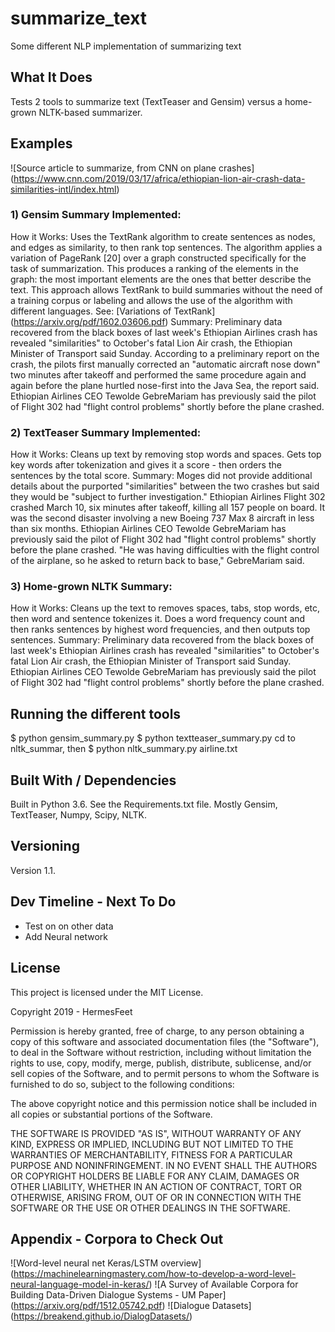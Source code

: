 # summarize_text
Some different NLP implementation of summarizing text

## What It Does
Tests 2 tools to summarize text (TextTeaser and Gensim) versus a home-grown NLTK-based summarizer.

## Examples
![Source article to summarize, from CNN on plane crashes] (https://www.cnn.com/2019/03/17/africa/ethiopian-lion-air-crash-data-similarities-intl/index.html)

### 1) Gensim Summary Implemented:
How it Works: Uses the TextRank algorithm to create sentences as nodes, and edges as similarity, to then rank top sentences.  The algorithm applies a variation of PageRank [20] over a graph constructed
specifically for the task of summarization. This produces a ranking of the elements in the graph: the most important elements are the ones that better
describe the text. This approach allows TextRank to build summaries without the need of a training corpus or labeling and allows the use of the algorithm
with different languages.  See:  [Variations of TextRank] (https://arxiv.org/pdf/1602.03606.pdf)
Summary:  Preliminary data recovered from the black boxes of last week's Ethiopian Airlines crash has revealed "similarities" to October's fatal Lion Air crash, the Ethiopian Minister of Transport said Sunday.
According to a preliminary report on the crash, the pilots first manually corrected an "automatic aircraft nose down" two minutes after takeoff and performed the same procedure again and again before the plane hurtled nose-first into the Java Sea, the report said.
Ethiopian Airlines CEO Tewolde GebreMariam has previously said the pilot of Flight 302 had "flight control problems" shortly before the plane crashed.

### 2) TextTeaser Summary Implemented:
How it Works: Cleans up text by removing stop words and spaces.  Gets top key words after tokenization and gives it a score - then orders the sentences by the total score.
Summary:  Moges did not provide additional details about the purported "similarities" between the two crashes but said they would be "subject to further investigation."
Ethiopian Airlines Flight 302 crashed March 10, six minutes after takeoff, killing all 157 people on board.
It was the second disaster involving a new Boeing 737 Max 8 aircraft in less than six months.
Ethiopian Airlines CEO Tewolde GebreMariam has previously said the pilot of Flight 302 had "flight control problems" shortly before the plane crashed.
"He was having difficulties with the flight control of the airplane, so he asked to return back to base," GebreMariam said.

### 3) Home-grown NLTK Summary:
How it Works:  Cleans up the text to removes spaces, tabs, stop words, etc, then word and sentence tokenizes it.  Does a word frequency count and then ranks sentences by highest word frequencies, and then outputs top sentences.
Summary:  Preliminary data recovered from the black boxes of last week's Ethiopian Airlines crash has revealed "similarities" to October's fatal Lion Air crash, the Ethiopian Minister of Transport said Sunday. Ethiopian Airlines CEO Tewolde GebreMariam has previously said the pilot of Flight 302 had "flight control problems" shortly before the plane crashed.

## Running the different tools
$ python gensim_summary.py
$ python textteaser_summary.py
cd to nltk_summar, then $ python nltk_summary.py airline.txt

## Built With / Dependencies
Built in Python 3.6. See the Requirements.txt file.
Mostly Gensim, TextTeaser, Numpy, Scipy, NLTK.

## Versioning
Version 1.1.

## Dev Timeline - Next To Do
- Test on on other data
- Add Neural network

## License
This project is licensed under the MIT License.

Copyright 2019 - HermesFeet

Permission is hereby granted, free of charge, to any person obtaining a copy of this software and associated documentation files (the "Software"), to deal in the Software without restriction, including without limitation the rights to use, copy, modify, merge, publish, distribute, sublicense, and/or sell copies of the Software, and to permit persons to whom the Software is furnished to do so, subject to the following conditions:

The above copyright notice and this permission notice shall be included in all copies or substantial portions of the Software.

THE SOFTWARE IS PROVIDED "AS IS", WITHOUT WARRANTY OF ANY KIND, EXPRESS OR IMPLIED, INCLUDING BUT NOT LIMITED TO THE WARRANTIES OF MERCHANTABILITY, FITNESS FOR A PARTICULAR PURPOSE AND NONINFRINGEMENT. IN NO EVENT SHALL THE AUTHORS OR COPYRIGHT HOLDERS BE LIABLE FOR ANY CLAIM, DAMAGES OR OTHER LIABILITY, WHETHER IN AN ACTION OF CONTRACT, TORT OR OTHERWISE, ARISING FROM, OUT OF OR IN CONNECTION WITH THE SOFTWARE OR THE USE OR OTHER DEALINGS IN THE SOFTWARE.

## Appendix - Corpora to Check Out
![Word-level neural net Keras/LSTM overview] (https://machinelearningmastery.com/how-to-develop-a-word-level-neural-language-model-in-keras/)
![A Survey of Available Corpora for Building Data-Driven Dialogue Systems - UM Paper] (https://arxiv.org/pdf/1512.05742.pdf)
![Dialogue Datasets] (https://breakend.github.io/DialogDatasets/)
